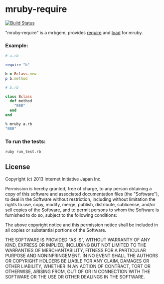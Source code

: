 mruby-require
=============
[![Build Status](https://travis-ci.org/iij/mruby-require.svg?branch=master)](https://travis-ci.org/iij/mruby-require)

"mruby-require" is a mrbgem, provides
[require](http://docs.ruby-lang.org/ja/2.0.0/class/Kernel.html#M_REQUIRE) and
[load](http://docs.ruby-lang.org/ja/2.0.0/class/Kernel.html#M_LOAD) for mruby.

### Example:

```Ruby
# a.rb

require "b"

b = Bclass.new
p b.method
```
```Ruby
# b.rb

class Bclass
  def method
    "BBB"
  end
end
```
```sh
% mruby a.rb
"BBB"
```


### To run the tests:

    ruby run_test.rb


## License

Copyright (c) 2013 Internet Initiative Japan Inc.

Permission is hereby granted, free of charge, to any person obtaining a 
copy of this software and associated documentation files (the "Software"), 
to deal in the Software without restriction, including without limitation 
the rights to use, copy, modify, merge, publish, distribute, sublicense, 
and/or sell copies of the Software, and to permit persons to whom the 
Software is furnished to do so, subject to the following conditions:

The above copyright notice and this permission notice shall be included in 
all copies or substantial portions of the Software.

THE SOFTWARE IS PROVIDED "AS IS", WITHOUT WARRANTY OF ANY KIND, EXPRESS OR 
IMPLIED, INCLUDING BUT NOT LIMITED TO THE WARRANTIES OF MERCHANTABILITY, 
FITNESS FOR A PARTICULAR PURPOSE AND NONINFRINGEMENT. IN NO EVENT SHALL THE 
AUTHORS OR COPYRIGHT HOLDERS BE LIABLE FOR ANY CLAIM, DAMAGES OR OTHER 
LIABILITY, WHETHER IN AN ACTION OF CONTRACT, TORT OR OTHERWISE, ARISING 
FROM, OUT OF OR IN CONNECTION WITH THE SOFTWARE OR THE USE OR OTHER 
DEALINGS IN THE SOFTWARE.


